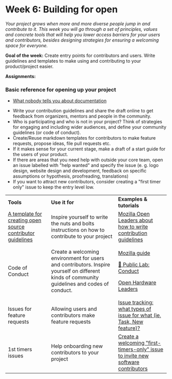 
# Week 6: Building for open

_Your project grows when more and more diverse people jump in and contribute to it. This week you will go through a set of principles, values and concrete tools that will help you lower access barriers for your users and contributors, besides designing strategies for ensuring a welcoming space for everyone._

**Goal of the week:** Create entry points for contributors and users. Write guidelines and templates to make using and contributing to your product/project easier.

**Assignments:**
### Basic reference for opening up your project
- [What nobody tells you about documentation](https://www.divio.com/blog/documentation/)
* Write your contribution guidelines and share the draft online to get feedback from organizers, mentors and people in the community.
* Who is participating and who is not in your project? Think of strategies for engaging and including wider audiences, and define your community guidelines (or code of conduct).
* Create/Reuse markdown templates for contributors to make feature requests, propose ideas, file pull requests etc.
* If it makes sense for your current stage, make a draft of a start guide for the users of your product.
* If there are areas that you need help with outside your core team, open an issue labelled with "help wanted" and specify the issue (e. g. logo design, website design and development, feedback on specific assumptions or hypothesis, proofreading, translations)
* If you want to attract new contributors, consider creating a "first timer only" issue to keep the entry level low.


<table>
  <tr>
   <td>
<strong>Tools</strong>
   </td>
   <td><strong>Use it for</strong>
   </td>
   <td><strong>Examples & tutorials</strong>
   </td>
  </tr>

  <tr>
   <td><a href="https://opensource.com/life/16/3/contributor-guidelines-template-and-tips">A template for creating open source contributor guidelines</a>
   </td>
   <td>Inspire yourself to write the nuts and bolts instructions on how to contribute to your project
   </td>
   <td><a href="https://mozilla.github.io/open-leadership-training-series/articles/building-communities-of-contributors/write-contributor-guidelines/">Mozilla Open Leaders about how to write contribution guidelines </a>
   </td>
  </tr>
  <tr>
   <td>Code of Conduct
   </td>
   <td>Create a welcoming environment for users and contributors. Inspire yourself on different kinds of community guidelines and codes of conduct.
   </td>
   <td>
   
   <a href="https://mozilla.github.io/open-leadership-training-series/articles/building-communities-of-contributors/write-a-code-of-conduct/">Mozilla guide</a>
    <p></p>
    <a href="https://publiclab.org/conduct">🎈 Public Lab: Conduct</a>
    <p></p>
    <a href="https://open-hardware-leaders.github.io/ohlwebsite/Program/04_community.html">Open Hardware Leaders</a>
   </td>
  </tr>
  <tr>
   <td>Issues for feature requests
   </td>
   <td>Allowing users and contributors make feature requests
   </td>
   <td><a href="https://stackoverflow.com/questions/6757585/issue-tracking-what-types-of-issue-for-what-ie-task-new-feature">Issue tracking: what types of issue for what (ie, Task, New feature)?</a>
   </td>
  </tr>
  <tr>
   <td>1st timers issues
   </td>
   <td>Help onboarding new contributors to your project
   </td>
   <td><a href="https://publiclab.org/notes/warren/10-31-2016/create-a-welcoming-first-timers-only-issue-to-invite-new-software-contributors">Create a welcoming "first-timers-only" issue to invite new software contributors</a>
   </td>
  </tr>
</table>

